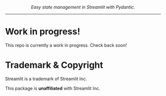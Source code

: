 [comment]: <> (<p align="center">)
[comment]: <> (  <img src="https://github.com/dwreeves/statelit/workflows/tests/badge.svg">)
[comment]: <> (  <img src="https://github.com/dwreeves/statelit/workflows/docs/badge.svg">)
[comment]: <> (</p>)
[comment]: <> (<p align="center">)
[comment]: <> (  <img src="https://raw.githubusercontent.com/dwreeves/statelit/main/docs/src/img/statelit-logo.png">)
[comment]: <> (</p>)
<p align="center">
    <em>Easy state management in Streamlit with Pydantic.</em>
</p>

---

# Work in progress!

This repo is currently a work in progress. Check back soon!

# Trademark & Copyright

Streamlit is a trademark of Streamlit Inc.

This package is **unaffiliated** with Streamlit Inc.
